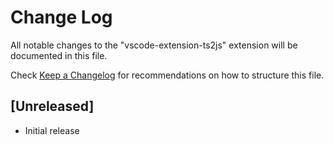 # Change Log

All notable changes to the "vscode-extension-ts2js" extension will be documented in this file.

Check [Keep a Changelog](http://keepachangelog.com/) for recommendations on how to structure this file.

## [Unreleased]

- Initial release
